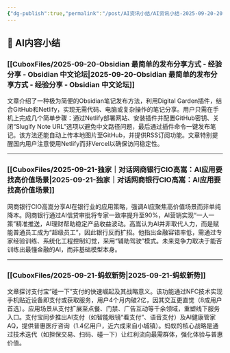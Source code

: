 ```yaml
---
{"dg-publish":true,"permalink":"/post/AI资讯小结/AI资讯小结-2025-09-20-2025-09-21/"}
---
```





## 🤖 AI内容小结

### [[CuboxFiles/2025-09-20-Obsidian 最简单的发布分享方式 - 经验分享 - Obsidian 中文论坛\|2025-09-20-Obsidian 最简单的发布分享方式 - 经验分享 - Obsidian 中文论坛]]

文章介绍了一种极为简便的Obsidian笔记发布方法，利用Digital Garden插件，结合GitHub和Netlify，实现无需代码、电脑或复杂操作的笔记分享。用户只需在手机上完成几个简单步骤：通过Netlify部署网站、安装插件并配置GitHub密钥、关闭“Slugify Note URL”选项以避免中文路径问题，最后通过插件命令一键发布笔记。该方法还能自动上传本地图片至GitHub，并提供RSS订阅功能。文章特别提醒国内用户注意使用Netlify而非Vercel以确保访问稳定性。

---

### [[CuboxFiles/2025-09-21-独家｜对话网商银行CIO高嵩：AI应用要找高价值场景\|2025-09-21-独家｜对话网商银行CIO高嵩：AI应用要找高价值场景]]

网商银行CIO高嵩分享AI在银行业的应用策略，强调AI应聚焦高价值场景而非单纯降本。网商银行通过AI信贷审批将专家一致率提升至90%，AI营销实现“一人一策”精准推送，AI理财帮助稳定产品收益波动。高嵩认为AI并非取代人力，而是赋能普通员工成为“超级员工”，因此银行反而扩招。他指出金融容错率低，需通过专家经验训练、系统化工程控制幻觉，采用“辅助驾驶”模式。未来竞争力取决于能否训练出最懂金融的AI，而非基础模型本身。

---

### [[CuboxFiles/2025-09-21-蚂蚁新势\|2025-09-21-蚂蚁新势]]

文章探讨支付宝“碰一下”支付的快速崛起及其战略意义。该功能通过NFC技术实现手机贴近设备即支付或获取服务，用户4个月内破2亿，因其交互更直觉（8成用户首选）。应用场景从支付扩展至点餐、门禁、广告互动等千余领域，重塑线下服务入口。支付宝同步推出AI支付（如智能眼镜“看支付”、语音支付）及AI健康管家AQ，提供普惠医疗咨询（1.4亿用户，近六成来自小城镇）。蚂蚁的核心战略是通过技术迭代（如担保交易、扫码、碰一下）让红利流向最需群体，强化体验与普惠价值。

